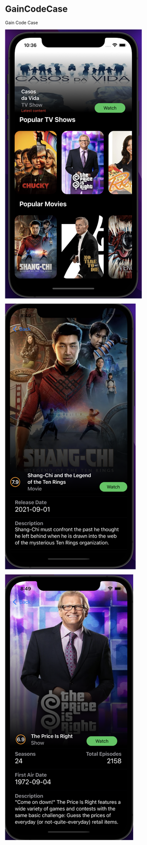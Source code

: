 # GainCodeCase
Gain Code Case



![Main Screen](MainScreen.png)


![Movie Screen](MovieScreen.png)


![Show Screen](ShowScreen.png)
